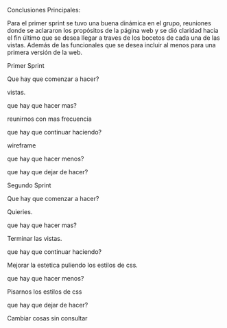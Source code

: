 Conclusiones Principales:

Para el primer sprint se tuvo una buena dinámica en el grupo, reuniones donde se aclararon los propósitos de la página web y se dió claridad hacia el fin último que se desea llegar a traves de los bocetos de cada una de las vistas. Además de las funcionales que se desea incluir al menos para una primera versión de la web. 

  Primer Sprint

Que hay que comenzar a hacer?

  vistas.

que hay que hacer mas?

  reunirnos con mas frecuencia

que hay que continuar haciendo?

  wireframe

que hay que hacer menos?

  
que hay que dejar de hacer?


  Segundo Sprint

Que hay que comenzar a hacer?

  Quieries.

que hay que hacer mas?

  Terminar las vistas.

que hay que continuar haciendo?

  Mejorar la estetica puliendo los estilos de css.

que hay que hacer menos?

  Pisarnos los estilos de css

que hay que dejar de hacer?

  Cambiar cosas sin consultar